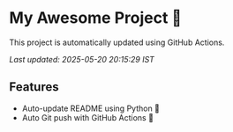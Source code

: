 # My Awesome Project 🚀

This project is automatically updated using GitHub Actions.

_Last updated: 2025-05-20 20:15:29 IST_

## Features
- Auto-update README using Python 🐍
- Auto Git push with GitHub Actions 🤖
